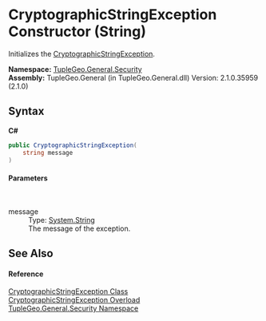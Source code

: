 # CryptographicStringException Constructor (String)
 

Initializes the <a href="T_TupleGeo_General_Security_CryptographicStringException">CryptographicStringException</a>.

**Namespace:**&nbsp;<a href="N_TupleGeo_General_Security">TupleGeo.General.Security</a><br />**Assembly:**&nbsp;TupleGeo.General (in TupleGeo.General.dll) Version: 2.1.0.35959 (2.1.0)

## Syntax

**C#**<br />
``` C#
public CryptographicStringException(
	string message
)
```


#### Parameters
&nbsp;<dl><dt>message</dt><dd>Type: <a href="http://msdn2.microsoft.com/en-us/library/s1wwdcbf" target="_blank">System.String</a><br />The message of the exception.</dd></dl>

## See Also


#### Reference
<a href="T_TupleGeo_General_Security_CryptographicStringException">CryptographicStringException Class</a><br /><a href="Overload_TupleGeo_General_Security_CryptographicStringException__ctor">CryptographicStringException Overload</a><br /><a href="N_TupleGeo_General_Security">TupleGeo.General.Security Namespace</a><br />